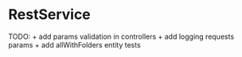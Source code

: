 # RestService


TODO:
    + add params validation in controllers
    + add logging requests params
    + add allWithFolders entity tests